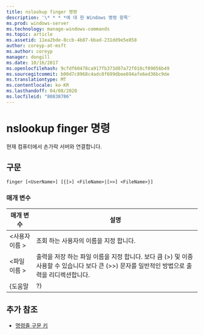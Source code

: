 ```yaml
---
title: nslookup finger 명령
description: '\* * * *에 대 한 Windows 명령 항목'
ms.prod: windows-server
ms.technology: manage-windows-commands
ms.topic: article
ms.assetid: 11ea2bde-8ccb-4b87-bbad-231dd9e5e858
author: coreyp-at-msft
ms.author: coreyp
manager: dongill
ms.date: 10/16/2017
ms.openlocfilehash: 9cfdf60478ca917fb373d07a72f018cf09056b49
ms.sourcegitcommit: b00d7c8968c4adc8f699dbee694afe6ed36bc9de
ms.translationtype: MT
ms.contentlocale: ko-KR
ms.lasthandoff: 04/08/2020
ms.locfileid: "80838786"
---
```

# <a name="nslookup-finger-command"></a>nslookup finger 명령



현재 컴퓨터에서 손가락 서버와 연결합니다.

## <a name="syntax"></a>구문

```
finger [<UserName>] [{[>] <FileName>|[>>] <FileName>}]
```

### <a name="parameters"></a>매개 변수

|  매개 변수  |                                                                               설명                                                                               |
|-------------|-------------------------------------------------------------------------------------------------------------------------------------------------------------------------|
| \<사용자 이름 > |                                                               조회 하는 사용자의 이름을 지정 합니다.                                                                |
| \<파일 이름 > | 출력을 저장 하는 파일 이름을 지정 합니다. 보다 큼 (>) 및 이중 사용할 수 있습니다 보다 큰 (>>) 문자를 일반적인 방법으로 출력을 리디렉션합니다. |
|    {도움말    |                                                                                   ?}                                                                                    |

## <a name="additional-references"></a>추가 참조

- [명령줄 구문 키](command-line-syntax-key.md)